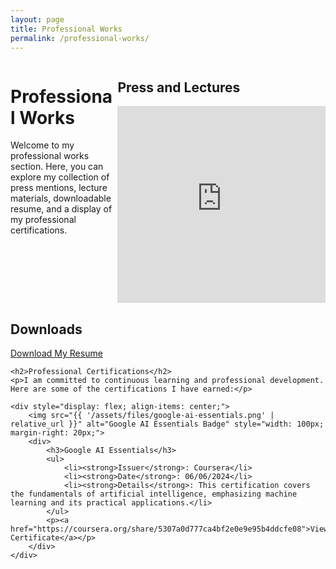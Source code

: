```yaml
---
layout: page
title: Professional Works
permalink: /professional-works/
---
```


<div style="display: flex; justify-content: space-between;">
  <div style="width: 33%;">
    <h1>Professional Works</h1>
    <p>Welcome to my professional works section. Here, you can explore my collection of press mentions, lecture materials, downloadable resume, and a display of my professional certifications.</p>
  </div>

  <div style="width: 66%;">
    <h2>Press and Lectures</h2>
    <iframe width="100%" height="315" src="https://www.youtube.com/embed/videoseries?list=PLA_XvH7bwsXO6sexP_x5xNIA_Rn2dFSA3" frameborder="0" allow="accelerometer; autoplay; clipboard-write; encrypted-media; gyroscope; picture-in-picture" allowfullscreen></iframe>
  </div>
</div>

<div>
    <h2>Downloads</h2>
    <p><a href="{{ '/assets/files/zayn_el_hajji_resume.pdf' | relative_url }}" download>Download My Resume</a></p>

    <h2>Professional Certifications</h2>
    <p>I am committed to continuous learning and professional development. Here are some of the certifications I have earned:</p>

    <div style="display: flex; align-items: center;">
        <img src="{{ '/assets/files/google-ai-essentials.png' | relative_url }}" alt="Google AI Essentials Badge" style="width: 100px; margin-right: 20px;">
        <div>
            <h3>Google AI Essentials</h3>
            <ul>
                <li><strong>Issuer</strong>: Coursera</li>
                <li><strong>Date</strong>: 06/06/2024</li>
                <li><strong>Details</strong>: This certification covers the fundamentals of artificial intelligence, emphasizing machine learning and its practical applications.</li>
            </ul>
            <p><a href="https://coursera.org/share/5307a0d777ca4bf2e0e9e95b4ddcfe08">View Certificate</a></p>
        </div>
    </div>
</div>

